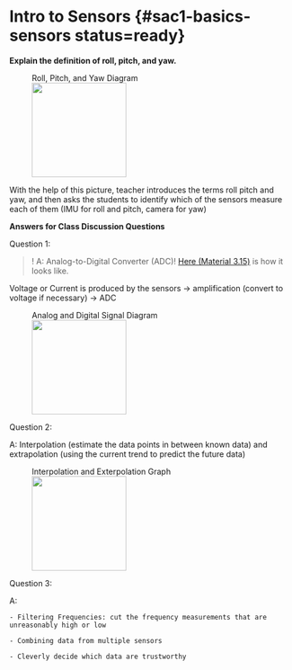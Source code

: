 # Intro to Sensors {#sac1-basics-sensors status=ready}

**Explain the definition of roll, pitch, and yaw.**

<figure>
    <figcaption>Roll, Pitch, and Yaw Diagram</figcaption>
    <img style='width:12em' src="https://upload.wikimedia.org/wikipedia/commons/thumb/0/04/Flight_dynamics_with_text_ortho.svg/1200px-Flight_dynamics_with_text_ortho.svg.png"/>
</figure>

With the help of this picture, teacher introduces the terms roll pitch and yaw, and then asks the students to identify which of the sensors measure each of them (IMU for roll and pitch, camera for yaw)

**Answers for Class Discussion Questions**

Question 1:

>! A: Analog-to-Digital Converter (ADC)! [Here (Material 3.15)](https://docs.duckietown.org/daffy/opmanual_sky/out/build_materials_included.html) is how it looks like. 

<div class='requirements' markdown="1">

Voltage or Current is produced by the sensors -> amplification (convert to voltage if necessary) -> ADC

</div> 

<figure>
    <figcaption>Analog and Digital Signal Diagram</figcaption>
    <img style='width:12em' src="https://www.allaboutcircuits.com/uploads/articles/An-Introduction-to-Digital-Signal-Processing-(1).png"/>
</figure>

Question 2:

A: Interpolation (estimate the data points in between known data) and extrapolation (using the current trend to predict the future data)

<figure>
    <figcaption>Interpolation and Exterpolation Graph</figcaption>
    <img style='width:12em' src="https://storage.ning.com/topology/rest/1.0/file/get/2656751898?profile=original"/>
</figure>

Question 3:

A: 

    - Filtering Frequencies: cut the frequency measurements that are unreasonably high or low

    - Combining data from multiple sensors

    - Cleverly decide which data are trustworthy

